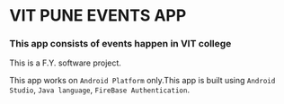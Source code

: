 # VIT PUNE EVENTS APP
### This app consists of events happen in VIT college
This is a F.Y. software project.

This app works on `Android Platform` only.This app is built using `Android Studio`, `Java language`, `FireBase Authentication`.
